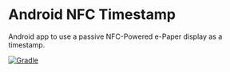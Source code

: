 # Android NFC Timestamp

Android app to use a passive NFC-Powered e-Paper display as a timestamp.

[![Gradle](https://github.com/thomasleplus/android-nfc-timestamp/workflows/Gradle/badge.svg)](https://github.com/thomasleplus/android-nfc-timestamp/actions?query=workflow:"Gradle")
